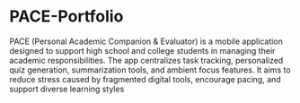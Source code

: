 # PACE-Portfolio
PACE (Personal Academic Companion & Evaluator) is a mobile application designed to support high school and college students in managing their academic responsibilities. The app centralizes task tracking, personalized quiz generation, summarization tools, and ambient focus features. It aims to reduce stress caused by fragmented digital tools, encourage pacing, and support diverse learning styles
